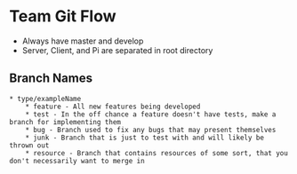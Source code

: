 # Team Git Flow

* Always have master and develop
* Server, Client, and Pi are separated in root directory

## Branch Names
    * type/exampleName
        * feature - All new features being developed
        * test - In the off chance a feature doesn't have tests, make a branch for implementing them
        * bug - Branch used to fix any bugs that may present themselves
        * junk - Branch that is just to test with and will likely be thrown out
	    * resource - Branch that contains resources of some sort, that you don't necessarily want to merge in
